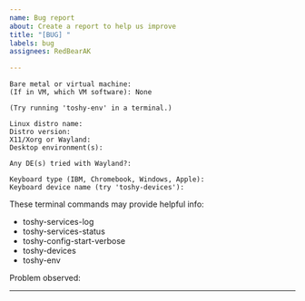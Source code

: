 ```yaml
---
name: Bug report
about: Create a report to help us improve
title: "[BUG] "
labels: bug
assignees: RedBearAK

---
```


```
Bare metal or virtual machine: 
(If in VM, which VM software): None

(Try running 'toshy-env' in a terminal.)

Linux distro name: 
Distro version: 
X11/Xorg or Wayland: 
Desktop environment(s): 

Any DE(s) tried with Wayland?: 

Keyboard type (IBM, Chromebook, Windows, Apple): 
Keyboard device name (try 'toshy-devices'): 
```

These terminal commands may provide helpful info:

- toshy-services-log  
- toshy-services-status  
- toshy-config-start-verbose  
- toshy-devices
- toshy-env

Problem observed:  
* * *

